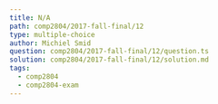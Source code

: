 ```yaml
---
title: N/A
path: comp2804/2017-fall-final/12
type: multiple-choice
author: Michiel Smid
question: comp2804/2017-fall-final/12/question.ts
solution: comp2804/2017-fall-final/12/solution.md
tags:
  - comp2804
  - comp2804-exam
---
```

